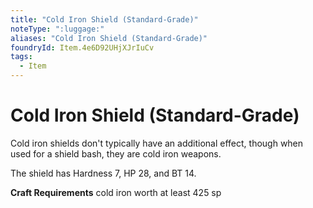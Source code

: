 ```yaml
---
title: "Cold Iron Shield (Standard-Grade)"
noteType: ":luggage:"
aliases: "Cold Iron Shield (Standard-Grade)"
foundryId: Item.4e6D92UHjXJrIuCv
tags:
  - Item
---
```


# Cold Iron Shield (Standard-Grade)

Cold iron shields don't typically have an additional effect, though when used for a shield bash, they are cold iron weapons.

The shield has Hardness 7, HP 28, and BT 14.

**Craft Requirements** cold iron worth at least 425 sp
